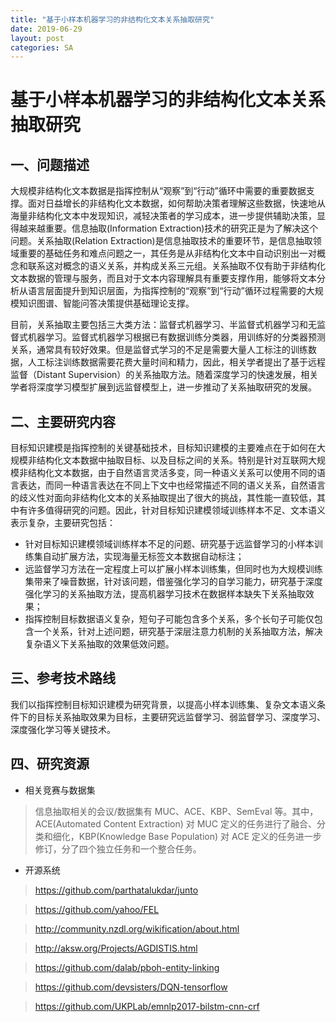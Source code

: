 ```yaml
---
title: "基于小样本机器学习的非结构化文本关系抽取研究"
date: 2019-06-29
layout: post
categories: SA
---
```


# 基于小样本机器学习的非结构化文本关系抽取研究


## 一、问题描述

大规模非结构化文本数据是指挥控制从“观察”到“行动”循环中需要的重要数据支撑。面对日益增长的非结构化文本数据，如何帮助决策者理解这些数据，快速地从海量非结构化文本中发现知识，减轻决策者的学习成本，进一步提供辅助决策，显得越来越重要。信息抽取(Information Extraction)技术的研究正是为了解决这个问题。关系抽取(Relation Extraction)是信息抽取技术的重要环节，是信息抽取领域重要的基础任务和难点问题之一，其任务是从非结构化文本中自动识别出一对概念和联系这对概念的语义关系，并构成关系三元组。关系抽取不仅有助于非结构化文本数据的管理与服务，而且对于文本内容理解具有重要支撑作用，能够将文本分析从语言层面提升到知识层面，为指挥控制的“观察”到“行动”循环过程需要的大规模知识图谱、智能问答决策提供基础理论支撑。

目前，关系抽取主要包括三大类方法：监督式机器学习、半监督式机器学习和无监督式机器学习。监督式机器学习根据已有数据训练分类器，用训练好的分类器预测关系，通常具有较好效果。但是监督式学习的不足是需要大量人工标注的训练数据，人工标注训练数据需要花费大量时间和精力，因此，相关学者提出了基于远程监督（Distant Supervision）的关系抽取方法。随着深度学习的快速发展，相关学者将深度学习模型扩展到远监督模型上，进一步推动了关系抽取研究的发展。

## 二、主要研究内容
目标知识建模是指挥控制的关键基础技术，目标知识建模的主要难点在于如何在大规模非结构化文本数据中抽取目标、以及目标之间的关系。特别是针对互联网大规模非结构化文本数据，由于自然语言灵活多变，同一种语义关系可以使用不同的语言表达，而同一种语言表达在不同上下文中也经常描述不同的语义关系，自然语言的歧义性对面向非结构化文本的关系抽取提出了很大的挑战，其性能一直较低，其中有许多值得研究的问题。因此，针对目标知识建模领域训练样本不足、文本语义表示复杂，主要研究包括：

  - 针对目标知识建模领域训练样本不足的问题、研究基于远监督学习的小样本训练集自动扩展方法，实现海量无标签文本数据自动标注；
  - 远监督学习方法在一定程度上可以扩展小样本训练集，但同时也为大规模训练集带来了噪音数据，针对该问题，借鉴强化学习的自学习能力，研究基于深度强化学习的关系抽取方法，提高机器学习技术在数据样本缺失下关系抽取效果；
  - 指挥控制目标数据语义复杂，短句子可能包含多个关系，多个长句子可能仅包含一个关系，针对上述问题，研究基于深层注意力机制的关系抽取方法，解决复杂语义下关系抽取的效果低效问题。

## 三、参考技术路线

我们以指挥控制目标知识建模为研究背景，以提高小样本训练集、复杂文本语义条件下的目标关系抽取效果为目标，主要研究远监督学习、弱监督学习、深度学习、深度强化学习等关键技术。

## 四、研究资源

  - 相关竞赛与数据集

> 信息抽取相关的会议/数据集有 MUC、ACE、KBP、SemEval 等。其中，ACE(Automated Content Extraction) 对 MUC 定义的任务进行了融合、分类和细化，KBP(Knowledge Base Population) 对 ACE 定义的任务进一步修订，分了四个独立任务和一个整合任务。

  - 开源系统
> https://github.com/parthatalukdar/junto

> https://github.com/yahoo/FEL

> http://community.nzdl.org/wikification/about.html

> http://aksw.org/Projects/AGDISTIS.html

> https://github.com/dalab/pboh-entity-linking

> https://github.com/devsisters/DQN-tensorflow

> https://github.com/UKPLab/emnlp2017-bilstm-cnn-crf
